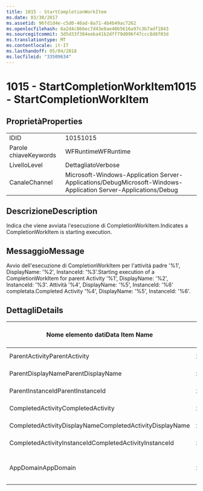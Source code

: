 ```yaml
---
title: 1015 - StartCompletionWorkItem
ms.date: 03/30/2017
ms.assetid: 96fd1d4e-c5d0-46ad-8a71-4b4b49ac7262
ms.openlocfilehash: 6a2d4c866ec7d43e8ae40b5616a97c3b7adf1843
ms.sourcegitcommit: 3d5d33f384eeba41b2dff79d096f47ccc8d8f03d
ms.translationtype: MT
ms.contentlocale: it-IT
ms.lasthandoff: 05/04/2018
ms.locfileid: "33509634"
---
```

# <a name="1015---startcompletionworkitem"></a><span data-ttu-id="05881-102">1015 - StartCompletionWorkItem</span><span class="sxs-lookup"><span data-stu-id="05881-102">1015 - StartCompletionWorkItem</span></span>
## <a name="properties"></a><span data-ttu-id="05881-103">Proprietà</span><span class="sxs-lookup"><span data-stu-id="05881-103">Properties</span></span>  
  
|||  
|-|-|  
|<span data-ttu-id="05881-104">ID</span><span class="sxs-lookup"><span data-stu-id="05881-104">ID</span></span>|<span data-ttu-id="05881-105">1015</span><span class="sxs-lookup"><span data-stu-id="05881-105">1015</span></span>|  
|<span data-ttu-id="05881-106">Parole chiave</span><span class="sxs-lookup"><span data-stu-id="05881-106">Keywords</span></span>|<span data-ttu-id="05881-107">WFRuntime</span><span class="sxs-lookup"><span data-stu-id="05881-107">WFRuntime</span></span>|  
|<span data-ttu-id="05881-108">Livello</span><span class="sxs-lookup"><span data-stu-id="05881-108">Level</span></span>|<span data-ttu-id="05881-109">Dettagliato</span><span class="sxs-lookup"><span data-stu-id="05881-109">Verbose</span></span>|  
|<span data-ttu-id="05881-110">Canale</span><span class="sxs-lookup"><span data-stu-id="05881-110">Channel</span></span>|<span data-ttu-id="05881-111">Microsoft-Windows-Application Server-Applications/Debug</span><span class="sxs-lookup"><span data-stu-id="05881-111">Microsoft-Windows-Application Server-Applications/Debug</span></span>|  
  
## <a name="description"></a><span data-ttu-id="05881-112">Descrizione</span><span class="sxs-lookup"><span data-stu-id="05881-112">Description</span></span>  
 <span data-ttu-id="05881-113">Indica che viene avviata l'esecuzione di CompletionWorkItem.</span><span class="sxs-lookup"><span data-stu-id="05881-113">Indicates a CompletionWorkItem is starting execution.</span></span>  
  
## <a name="message"></a><span data-ttu-id="05881-114">Messaggio</span><span class="sxs-lookup"><span data-stu-id="05881-114">Message</span></span>  
 <span data-ttu-id="05881-115">Avvio dell'esecuzione di CompletionWorkItem per l'attività padre '%1', DisplayName: '%2', InstanceId: '%3'.</span><span class="sxs-lookup"><span data-stu-id="05881-115">Starting execution of a CompletionWorkItem for parent Activity '%1', DisplayName: '%2', InstanceId: '%3'.</span></span> <span data-ttu-id="05881-116">Attività '%4', DisplayName: '%5', InstanceId: '%6' completata.</span><span class="sxs-lookup"><span data-stu-id="05881-116">Completed Activity '%4', DisplayName: '%5', InstanceId: '%6'.</span></span>  
  
## <a name="details"></a><span data-ttu-id="05881-117">Dettagli</span><span class="sxs-lookup"><span data-stu-id="05881-117">Details</span></span>  
  
|<span data-ttu-id="05881-118">Nome elemento dati</span><span class="sxs-lookup"><span data-stu-id="05881-118">Data Item Name</span></span>|<span data-ttu-id="05881-119">Tipo elemento dati</span><span class="sxs-lookup"><span data-stu-id="05881-119">Data Item Type</span></span>|<span data-ttu-id="05881-120">Descrizione</span><span class="sxs-lookup"><span data-stu-id="05881-120">Description</span></span>|  
|--------------------|--------------------|-----------------|  
|<span data-ttu-id="05881-121">ParentActivity</span><span class="sxs-lookup"><span data-stu-id="05881-121">ParentActivity</span></span>|<span data-ttu-id="05881-122">xs:string</span><span class="sxs-lookup"><span data-stu-id="05881-122">xs:string</span></span>|<span data-ttu-id="05881-123">Nome tipo dell'attività padre.</span><span class="sxs-lookup"><span data-stu-id="05881-123">The type name of the parent activity.</span></span>|  
|<span data-ttu-id="05881-124">ParentDisplayName</span><span class="sxs-lookup"><span data-stu-id="05881-124">ParentDisplayName</span></span>|<span data-ttu-id="05881-125">xs:string</span><span class="sxs-lookup"><span data-stu-id="05881-125">xs:string</span></span>|<span data-ttu-id="05881-126">Nome visualizzato dell'attività padre.</span><span class="sxs-lookup"><span data-stu-id="05881-126">The display name of the parent activity.</span></span>|  
|<span data-ttu-id="05881-127">ParentInstanceId</span><span class="sxs-lookup"><span data-stu-id="05881-127">ParentInstanceId</span></span>|<span data-ttu-id="05881-128">xs:string</span><span class="sxs-lookup"><span data-stu-id="05881-128">xs:string</span></span>|<span data-ttu-id="05881-129">ID dell'istanza dell'attività padre.</span><span class="sxs-lookup"><span data-stu-id="05881-129">The instance id of the parent activity.</span></span>|  
|<span data-ttu-id="05881-130">CompletedActivity</span><span class="sxs-lookup"><span data-stu-id="05881-130">CompletedActivity</span></span>|<span data-ttu-id="05881-131">xs:string</span><span class="sxs-lookup"><span data-stu-id="05881-131">xs:string</span></span>|<span data-ttu-id="05881-132">Nome tipo dell'attività completata.</span><span class="sxs-lookup"><span data-stu-id="05881-132">The type name of the completed activity.</span></span>|  
|<span data-ttu-id="05881-133">CompletedActivityDisplayName</span><span class="sxs-lookup"><span data-stu-id="05881-133">CompletedActivityDisplayName</span></span>|<span data-ttu-id="05881-134">xs:string</span><span class="sxs-lookup"><span data-stu-id="05881-134">xs:string</span></span>|<span data-ttu-id="05881-135">Nome visualizzato dell'attività completata.</span><span class="sxs-lookup"><span data-stu-id="05881-135">The display name of the completed activity.</span></span>|  
|<span data-ttu-id="05881-136">CompletedActivityInstanceId</span><span class="sxs-lookup"><span data-stu-id="05881-136">CompletedActivityInstanceId</span></span>|<span data-ttu-id="05881-137">xs:string</span><span class="sxs-lookup"><span data-stu-id="05881-137">xs:string</span></span>|<span data-ttu-id="05881-138">L'ID dell'istanza dell'attività completata.</span><span class="sxs-lookup"><span data-stu-id="05881-138">The instance id of the completed activity.</span></span>|  
|<span data-ttu-id="05881-139">AppDomain</span><span class="sxs-lookup"><span data-stu-id="05881-139">AppDomain</span></span>|<span data-ttu-id="05881-140">xs:string</span><span class="sxs-lookup"><span data-stu-id="05881-140">xs:string</span></span>|<span data-ttu-id="05881-141">Stringa restituita da AppDomain.CurrentDomain.FriendlyName.</span><span class="sxs-lookup"><span data-stu-id="05881-141">The string returned by AppDomain.CurrentDomain.FriendlyName.</span></span>|
